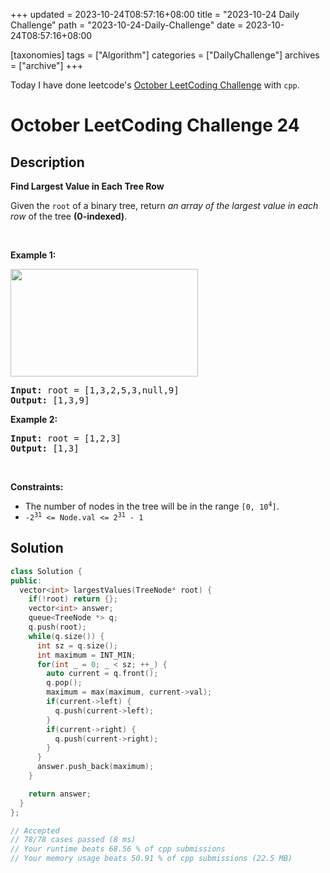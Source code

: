 +++
updated = 2023-10-24T08:57:16+08:00
title = "2023-10-24 Daily Challenge"
path = "2023-10-24-Daily-Challenge"
date = 2023-10-24T08:57:16+08:00

[taxonomies]
tags = ["Algorithm"]
categories = ["DailyChallenge"]
archives = ["archive"]
+++

Today I have done leetcode's [October LeetCoding Challenge](https://leetcode.com/problems/find-largest-value-in-each-tree-row/) with `cpp`.

<!-- more -->

# October LeetCoding Challenge 24

## Description

**Find Largest Value in Each Tree Row**

<p>Given the <code>root</code> of a binary tree, return <em>an array of the largest value in each row</em> of the tree <strong>(0-indexed)</strong>.</p>

<p>&nbsp;</p>
<p><strong class="example">Example 1:</strong></p>
<img alt="" src="https://assets.leetcode.com/uploads/2020/08/21/largest_e1.jpg" style="width: 300px; height: 172px;" />
<pre>
<strong>Input:</strong> root = [1,3,2,5,3,null,9]
<strong>Output:</strong> [1,3,9]
</pre>

<p><strong class="example">Example 2:</strong></p>

<pre>
<strong>Input:</strong> root = [1,2,3]
<strong>Output:</strong> [1,3]
</pre>

<p>&nbsp;</p>
<p><strong>Constraints:</strong></p>

<ul>
	<li>The number of nodes in the tree will be in the range <code>[0, 10<sup>4</sup>]</code>.</li>
	<li><code>-2<sup>31</sup> &lt;= Node.val &lt;= 2<sup>31</sup> - 1</code></li>
</ul>


## Solution

``` cpp
class Solution {
public:
  vector<int> largestValues(TreeNode* root) {
    if(!root) return {};
    vector<int> answer;
    queue<TreeNode *> q;
    q.push(root);
    while(q.size()) {
      int sz = q.size();
      int maximum = INT_MIN;
      for(int _ = 0; _ < sz; ++_) {
        auto current = q.front();
        q.pop();
        maximum = max(maximum, current->val);
        if(current->left) {
          q.push(current->left);
        }
        if(current->right) {
          q.push(current->right);
        }
      }
      answer.push_back(maximum);
    }

    return answer;
  }
};

// Accepted
// 78/78 cases passed (8 ms)
// Your runtime beats 68.56 % of cpp submissions
// Your memory usage beats 50.91 % of cpp submissions (22.5 MB)
```
